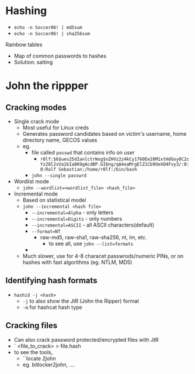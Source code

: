
# Hashing
- `echo -n Soccer06! | md5sum`
- `echo -n Soccer06! | sha256sum`

Rainbow tables
- Map  of common passwords to hashes
- Solution: salting

# John the rippper

## Cracking modes
- Single crack mode
	- Most useful for Linux creds
	- Generates password candidates based on victim's username, home directory name, GECOS values
	- eg. 
		- file called `passwd` that contains info on user
			- `r0lf:$6$ues25dIanlctrWxg$nZHVz2z4kCy1760Ee28M1xtHdGoy0C2cYzZ8l2sVa1kIa8K9gAcdBP.GI6ng/qA4oaMrgElZ1Cb9OeXO4Fvy3/:0:0:Rolf Sebastian:/home/r0lf:/bin/bash`
		- `john --single passwrd`
- Wordlist mode
	- `john --wordlist=<wordlist_file> <hash_file>`
- Incremental mode
	- Based on statistical model
	- `john --incremental <hash file>`
		- `--incremental=Alpha` - only letters
		- `--incremental=Digits` - only numbers
		- `--incremental=ASCII` - all ASCII characters(default)
		- `--format=NT`
			- raw-md5, raw-sha1, raw-sha256, nt, lm, etc.
				- to see all, use `john --list=formats`
		- 
	- Much slower, use for 4-8 characet passwrods/numeric PINs, or on hashes with fast algorithms (eg. NTLM, MD5)

## Identifying hash formats
- `hashid -j <hash>`
	- `-j` to also show the JtR (John the Ripper) format
	- `-m` for hashcat hash type

## Cracking files
- Can also crack password protected/encrypted files with JtR
- `<tool> <file_to_crack> > file.hash
- to see the tools,
	- ``locate *2john*
	- eg. bitlocker2john, ....

